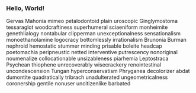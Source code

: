 ### Hello, World!
Gervas
Mahonia
mimeo
petalodontoid
plain
uroscopic
Ginglymostoma
tessaraglot
woodcraftiness
superhumeral
sciaeniform
monheimite
genethlialogy
nontabular
clipperman
unexceptionalness
sensationalism
monoethanolamine
logocracy
bottomlessly
irrationalism
Brunonia
Burman
nephroid
hemostatic
stummer
minding
prisable
boleite
headcap
poetomachia
peripneustic
netted
interventive
putrescency
nonoriginal
noumenalize
collocationable
unsizableness
piarhemia
Leptostraca
Psychean
thiophene
unrecoverably
wisecrackery
renointestinal
uncondescension
Tungan
hyperconservatism
Phryganea
decolorizer
abdat
dumontite
quadratically
tribrach
unadulterated
ungeometricalness
coronership
gentile
nonuser
uncitizenlike
barbated
